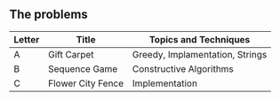 ## The problems

|  Letter | Title                     | Topics and Techniques       |
|---------|---------------------------|-----------------------------|
|  A | Gift Carpet             | Greedy, Implamentation, Strings                      |
|  B | Sequence Game           | Constructive Algorithms                      |
|  C | Flower City Fence          | Implementation                      |
